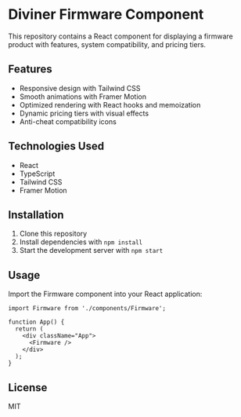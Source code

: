 # Diviner Firmware Component

This repository contains a React component for displaying a firmware product with features, system compatibility, and pricing tiers.

## Features

- Responsive design with Tailwind CSS
- Smooth animations with Framer Motion
- Optimized rendering with React hooks and memoization
- Dynamic pricing tiers with visual effects
- Anti-cheat compatibility icons

## Technologies Used

- React
- TypeScript
- Tailwind CSS
- Framer Motion

## Installation

1. Clone this repository
2. Install dependencies with `npm install`
3. Start the development server with `npm start`

## Usage

Import the Firmware component into your React application:

```tsx
import Firmware from './components/Firmware';

function App() {
  return (
    <div className="App">
      <Firmware />
    </div>
  );
}
```

## License

MIT 